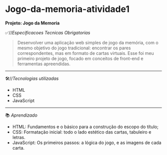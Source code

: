 # Jogo-da-memoria-atividade1
**Projeto: Jogo da Memoria**

✅//*Especificacoes Tecnicas Obrigatorias*

>Desenvolver uma aplicação web simples de jogo da memória, com o mesmo objetivo do jogo tradicional: encontrar os pares correspondentes, mas em formato de cartas virtuais. Esse foi meu primeiro projeto de jogo, focado em conceitos de front-end e ferramentas apreendidas.
---

🛠//*Tecnologias utilizadas*
* HTML
* CSS
* JavaScript
---
📚 *Aprendizado*
* HTML: Fundamentos e o básico para a construção do escopo do título;
* CSS: Formatação inicial: todo o lado estético das cartas, tabuleiro e letras.
* JavaScript: Os primeiros passos: a lógica do jogo, e as imagens de cada carta.
